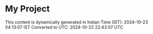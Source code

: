 # My Project

This content is dynamically generated in Indian Time (IST): 2024-10-23 04:13:07 IST
Converted to UTC: 2024-10-22 22:43:07 UTC
